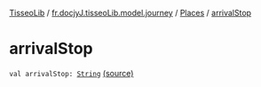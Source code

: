 [TisseoLib](../../index.md) / [fr.docjyJ.tisseoLib.model.journey](../index.md) / [Places](index.md) / [arrivalStop](./arrival-stop.md)

# arrivalStop

`val arrivalStop: `[`String`](https://kotlinlang.org/api/latest/jvm/stdlib/kotlin/-string/index.html) [(source)](https://github.com/docjyJ/TisseoLib/tree/master/src/main/kotlin/fr/docjyJ/tisseoLib/model/journey/Places.kt#L14)